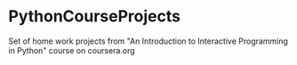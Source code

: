 PythonCourseProjects
====================

Set of home work projects from "An Introduction to Interactive Programming in Python" course on coursera.org
